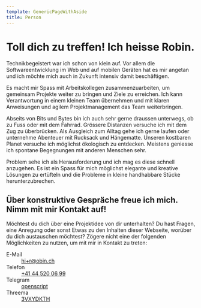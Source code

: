 ```yaml
---
template: GenericPageWithAside
title: Person
---
```


# Toll dich zu treffen! Ich heisse Robin.
Technikbegeistert war ich schon von klein auf. Vor allem die Softwareentwicklung im Web und auf mobilen Geräten hat es mir angetan und ich möchte mich auch in Zukunft intensiv damit beschäftigen.

Es macht mir Spass mit Arbeitskollegen zusammenzuarbeiten, um gemeinsam Projekte weiter zu bringen und Ziele zu erreichen. Ich kann Verantwortung in einem kleinen Team übernehmen und mit klaren Anweisungen und agilem Projektmanagement das Team weiterbringen.

Abseits von Bits und Bytes bin ich auch sehr gerne draussen unterwegs, ob zu Fuss oder mit dem Fahrrad. Grössere Distanzen versuche ich mit dem Zug zu überbrücken. Als Ausgleich zum Alltag gehe ich gerne laufen oder unternehme Abenteuer mit Rucksack und Hängematte. Unseren kostbaren Planet versuche ich möglichst ökologisch zu entdecken. Meistens geniesse ich spontane Begegnungen mit anderen Menschen sehr.

Problem sehe ich als Herausforderung und ich mag es diese schnell anzugehen. Es ist ein Spass für mich möglichst elegante und kreative Lösungen zu ertüfteln und die Probleme in kleine handhabbare Stücke herunterzubrechen.

## Über konstruktive Gespräche freue ich mich. Nimm mit mir Kontakt auf!

Möchtest du dich über eine Projektidee von dir unterhalten? Du hast Fragen, eine Anregung oder sonst Etwas zu den Inhalten dieser Webseite, worüber du dich austauschen möchtest? Zögere nicht eine der folgenden Möglichkeiten zu nutzen, um mit mir in Kontakt zu treten:

<dl>
  <dt>
    E-Mail
  </dt>
  <dd>
    <a href="mailto:hi+r@obin.ch">hi+r@obin.ch</a>
  </dd>
  <dt>
    Telefon
  </dt>
  <dd>
    <a href="tel:+41445200699">+41 44 520 06 99</a>
  </dd>
  <dt>
    Telegram
  </dt>
  <dd>
    <a href="https://t.me/openscript">openscript</a>
  </dd>
  <dt>
    Threema
  </dt>
  <dd>
    <a href="https://threema.id/3VXYDKTH">3VXYDKTH</a>
  </dd>
</dl>